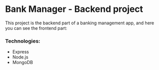 # Bank Manager - Backend project
This project is the backend part of a banking management app, and here you can see the frontend part:

### Technologies:
- Express
- Node.js
- MongoDB
